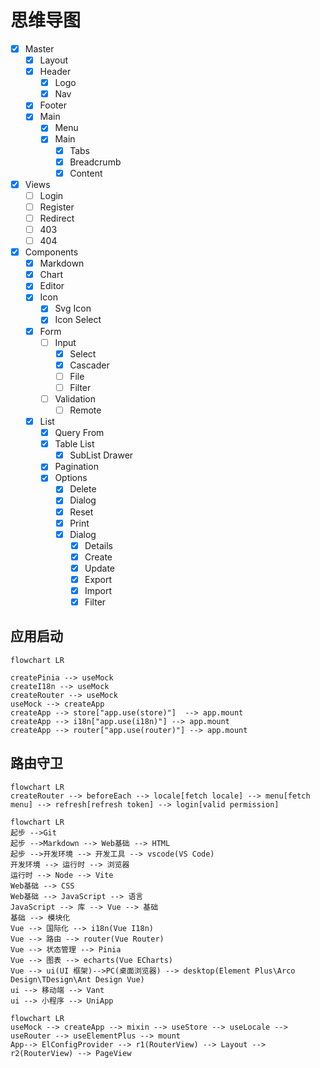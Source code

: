 # 思维导图

- [x] Master
  - [x] Layout
  - [x] Header
    - [x] Logo
    - [x] Nav
  - [x] Footer
  - [x] Main
    - [x] Menu
    - [x] Main
      - [x] Tabs
      - [x] Breadcrumb
      - [x] Content
- [x] Views
  - [ ] Login
  - [ ] Register
  - [ ] Redirect
  - [ ] 403
  - [ ] 404
- [x] Components
  - [x] Markdown
  - [x] Chart
  - [x] Editor
  - [x] Icon
    - [x] Svg Icon
    - [x] Icon Select
  - [x] Form
    - [ ] Input
      - [x] Select
      - [x] Cascader
      - [ ] File
      - [ ] Filter
    - [ ] Validation
      - [ ] Remote
  - [x] List
    - [x] Query From
    - [x] Table List
      - [x] SubList Drawer
    - [x] Pagination
    - [x] Options
      - [x] Delete
      - [x] Dialog
      - [x] Reset
      - [x] Print
      - [x] Dialog
        - [x] Details
        - [x] Create
        - [x] Update
        - [x] Export
        - [x] Import
        - [x] Filter

## 应用启动

```mermaid
flowchart LR

createPinia --> useMock
createI18n --> useMock
createRouter --> useMock
useMock --> createApp
createApp --> store["app.use(store)"]  --> app.mount
createApp --> i18n["app.use(i18n)"] --> app.mount
createApp --> router["app.use(router)"] --> app.mount
```

## 路由守卫

```mermaid
flowchart LR
createRouter --> beforeEach --> locale[fetch locale] --> menu[fetch menu] --> refresh[refresh token] --> login[valid permission]
```

```mermaid
flowchart LR
起步 -->Git
起步 -->Markdown --> Web基础 --> HTML
起步 -->开发环境 --> 开发工具 --> vscode(VS Code)
开发环境 --> 运行时 --> 浏览器
运行时 --> Node --> Vite
Web基础 --> CSS
Web基础 --> JavaScript --> 语言
JavaScript --> 库 --> Vue --> 基础
基础 --> 模块化
Vue --> 国际化 --> i18n(Vue I18n)
Vue --> 路由 --> router(Vue Router)
Vue --> 状态管理 --> Pinia
Vue --> 图表 --> echarts(Vue ECharts)
Vue --> ui(UI 框架)-->PC(桌面浏览器) --> desktop(Element Plus\Arco Design\TDesign\Ant Design Vue)
ui --> 移动端 --> Vant
ui --> 小程序 --> UniApp
```

```mermaid
flowchart LR
useMock --> createApp --> mixin --> useStore --> useLocale --> useRouter --> useElementPlus --> mount
App--> ElConfigProvider --> r1(RouterView) --> Layout --> r2(RouterView) --> PageView
```
